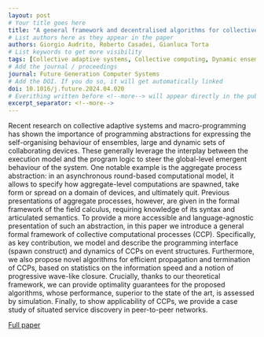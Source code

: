 ```yaml
---
layout: post
# Your title goes here
title: "A general framework and decentralised algorithms for collective computational processes"
# List authors here as they appear in the paper
authors: Giorgio Audrito, Roberto Casadei, Gianluca Torta
# List keywords to get more visibility
tags: [Collective adaptive systems, Collective computing, Dynamic ensembles, Aggregate processes, Decentralised systems, Distributed algorithms, Neighbourhood communications]
# Add the journal / proceedings
journal: Future Generation Computer Systems
# Add the DOI. If you do so, it will get automatically linked
doi: 10.1016/j.future.2024.04.020
# Everithing written before <!--more--> will appear directly in the publications page
excerpt_separator: <!--more-->
---
```


Recent research on collective adaptive systems and macro-programming has shown the importance of programming abstractions for expressing the self-organising behaviour of ensembles, large and dynamic sets of collaborating devices. These generally leverage the interplay between the execution model and the program logic to steer the global-level emergent behaviour of the system. One notable example is the aggregate process abstraction: in an asynchronous round-based computational model, it allows to specify how aggregate-level computations are spawned, take form or spread on a domain of devices, and ultimately quit. Previous presentations of aggregate processes, however, are given in the formal framework of the field calculus, requiring knowledge of its syntax and articulated semantics. To provide a more accessible and language-agnostic presentation of such an abstraction, in this paper we introduce a general formal framework of collective computational processes (CCP). Specifically, as key contribution, we model and describe the programming interface (spawn construct) and dynamics of CCPs on event structures. Furthermore, we also propose novel algorithms for efficient propagation and termination of CCPs, based on statistics on the information speed and a notion of progressive wave-like closure. Crucially, thanks to our theoretical framework, we can provide optimality guarantees for the proposed algorithms, whose performance, superior to the state of the art, is assessed by simulation. Finally, to show applicability of CCPs, we provide a case study of situated service discovery in peer-to-peer networks.

[Full paper](https://doi.org/10.1016/j.future.2024.04.020)
